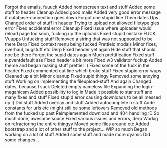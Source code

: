 Forgot the emails, fuuuck
Added homescreen text and stuff
Added some stuff to header
Cleanup
Added good mails
Added very good error message if database-connection goes down
Forgot one stupid line
Them dates
Ups
Changed order of stuff in header
Trying to upload not allowed filetype gies error
Fixed accidental error
Cleanup
Fixed issue where uploader would reload page too soon, fucking up the uploads
Fixed stupid mistake
FUCK
Vuupps
Unfucking stuff
Removed a string that was not supposted to be there
Derp
Fixed context menu being fucked
Prettieid modals
Minor fixes, overhaul, bugstuff etc
Derp
Fixed header yet again
Hide stuff that should noe be there
Forgot the supid dates again
Much prettification
Fixed stuff
e.pventdefault ass
Fixed header a bit more
Fixed w3 validator fuckup
Added theme and began making stuff prettier :)
Fixed some of the fuck in the header
Fixed commented out line which broke stuff
Fixed stupid error
wups
Cleaned up a bit
Minor cleanup
Fixed supid thingy
Removed some anoying stuff
Working on implementing the fileupload-stuff
And again
Changed dates, because I suck
Deleted empty nameless file
Expanding the login-meganicsm
Added possibility to log in
Made it possible to star stuff and many fixes and stuff
Fixed stupid error causing downloads to be all messed up :)
Did stuff
Added overlay and stuff
Added autocomplete n stuff
Adde constants for urls etc (might still be some leftovers
Removed old methods from the fucked up past
Reimplemented download and 404 handling :D
So much done, awesome souce
Fixed various issues and errors, derp
Workig on refractoring the entire thingyy
Moved some files around etc
Added bootstrap and a lot of other stuff to the project... WIP so much
Began working on a lot of stuff
Added some stuff and made more dyamic
Did some changes...
